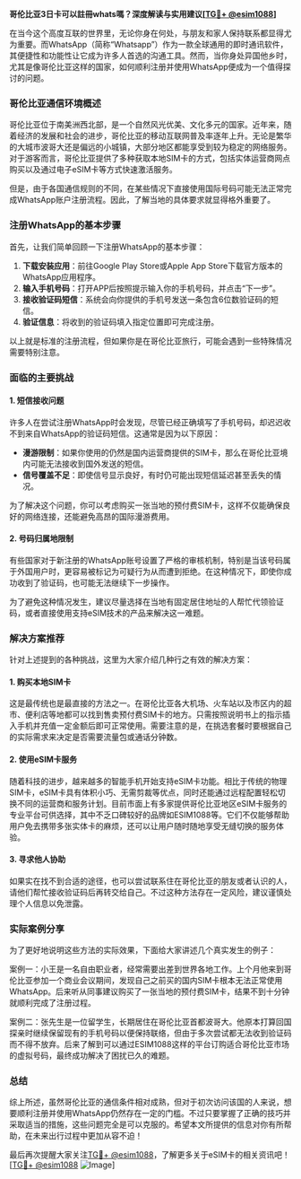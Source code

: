 **哥伦比亚3日卡可以註冊whats嗎？深度解读与实用建议[[TG💪+ @esim1088](https://t.me/s/esim1088)]**

在当今这个高度互联的世界里，无论你身在何处，与朋友和家人保持联系都显得尤为重要。而WhatsApp（简称“Whatsapp”）作为一款全球通用的即时通讯软件，其便捷性和功能性让它成为许多人首选的沟通工具。然而，当你身处异国他乡时，尤其是像哥伦比亚这样的国家，如何顺利注册并使用WhatsApp便成为一个值得探讨的问题。

### 哥伦比亚通信环境概述

哥伦比亚位于南美洲西北部，是一个自然风光优美、文化多元的国家。近年来，随着经济的发展和社会的进步，哥伦比亚的移动互联网普及率逐年上升。无论是繁华的大城市波哥大还是偏远的小城镇，大部分地区都能享受到较为稳定的网络服务。对于游客而言，哥伦比亚提供了多种获取本地SIM卡的方式，包括实体运营商网点购买以及通过电子eSIM卡等方式快速激活服务。

但是，由于各国通信规则的不同，在某些情况下直接使用国际号码可能无法正常完成WhatsApp账户注册流程。因此，了解当地的具体要求就显得格外重要了。

### 注册WhatsApp的基本步骤

首先，让我们简单回顾一下注册WhatsApp的基本步骤：

1. **下载安装应用**：前往Google Play Store或Apple App Store下载官方版本的WhatsApp应用程序。
2. **输入手机号码**：打开APP后按照提示输入你的手机号码，并点击“下一步”。
3. **接收验证码短信**：系统会向你提供的手机号发送一条包含6位数验证码的短信。
4. **验证信息**：将收到的验证码填入指定位置即可完成注册。

以上就是标准的注册流程，但如果你是在哥伦比亚旅行，可能会遇到一些特殊情况需要特别注意。

### 面临的主要挑战

#### 1. 短信接收问题
许多人在尝试注册WhatsApp时会发现，尽管已经正确填写了手机号码，却迟迟收不到来自WhatsApp的验证码短信。这通常是因为以下原因：
- **漫游限制**：如果你使用的仍然是国内运营商提供的SIM卡，那么在哥伦比亚境内可能无法接收到国外发送的短信。
- **信号覆盖不足**：即使信号显示良好，有时仍可能出现短信延迟甚至丢失的情况。

为了解决这个问题，你可以考虑购买一张当地的预付费SIM卡，这样不仅能确保良好的网络连接，还能避免高昂的国际漫游费用。

#### 2. 号码归属地限制
有些国家对于新注册的WhatsApp账号设置了严格的审核机制，特别是当该号码属于外国用户时，更容易被标记为可疑行为从而遭到拒绝。在这种情况下，即使你成功收到了验证码，也可能无法继续下一步操作。

为了避免这种情况发生，建议尽量选择在当地有固定居住地址的人帮忙代领验证码，或者直接使用支持eSIM技术的产品来解决这一难题。

### 解决方案推荐

针对上述提到的各种挑战，这里为大家介绍几种行之有效的解决方案：

#### 1. 购买本地SIM卡
这是最传统也是最直接的方法之一。在哥伦比亚各大机场、火车站以及市区内的超市、便利店等地都可以找到售卖预付费SIM卡的地方。只需按照说明书上的指示插入手机并充值一定金额后即可正常使用。需要注意的是，在挑选套餐时要根据自己的实际需求来决定是否需要流量包或通话分钟数。

#### 2. 使用eSIM卡服务
随着科技的进步，越来越多的智能手机开始支持eSIM卡功能。相比于传统的物理SIM卡，eSIM卡具有体积小巧、无需剪裁等优点，同时还能通过远程配置轻松切换不同的运营商和服务计划。目前市面上有多家提供哥伦比亚地区eSIM卡服务的专业平台可供选择，其中不乏口碑较好的品牌如ESIM1088等。它们不仅能够帮助用户免去携带多张实体卡的麻烦，还可以让用户随时随地享受无缝切换的服务体验。

#### 3. 寻求他人协助
如果实在找不到合适的途径，也可以尝试联系住在哥伦比亚的朋友或者认识的人，请他们帮忙接收验证码后再转交给自己。不过这种方法存在一定风险，建议谨慎处理个人信息以免泄露。

### 实际案例分享

为了更好地说明这些方法的实际效果，下面给大家讲述几个真实发生的例子：

案例一：小王是一名自由职业者，经常需要出差到世界各地工作。上个月他来到哥伦比亚参加一个商业会议期间，发现自己之前买的国内SIM卡根本无法正常使用WhatsApp。后来听从同事建议购买了一张当地的预付费SIM卡，结果不到十分钟就顺利完成了注册过程。

案例二：张先生是一位留学生，长期居住在哥伦比亚首都波哥大。他原本打算回国探亲时继续保留现有的手机号码以便保持联络，但由于多次尝试都无法收到验证码而不得不放弃。后来了解到可以通过ESIM1088这样的平台订购适合哥伦比亚市场的虚拟号码，最终成功解决了困扰已久的难题。

### 总结

综上所述，虽然哥伦比亚的通信条件相对成熟，但对于初次访问该国的人来说，想要顺利注册并使用WhatsApp仍然存在一定的门槛。不过只要掌握了正确的技巧并采取适当的措施，这些问题完全是可以克服的。希望本文所提供的信息对你有所帮助，在未来出行过程中更加从容不迫！

最后再次提醒大家关注[TG💪+ @esim1088](https://t.me/s/esim1088)，了解更多关于eSIM卡的相关资讯吧！[[TG💪+ @esim1088](https://t.me/s/esim1088) ![Image](https://i.postimg.cc/4NQfJmqS/Snipaste-2025-05-13-00-14-12.png)]